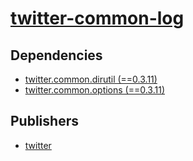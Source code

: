 # [twitter-common-log](https://pypi.org/project/twitter-common-log)

## Dependencies
- [twitter.common.dirutil (==0.3.11)](packages/t/twitter.common.dirutil.md)
- [twitter.common.options (==0.3.11)](packages/t/twitter.common.options.md)



## Publishers
- [twitter](https://pypi.org/user/twitter)

